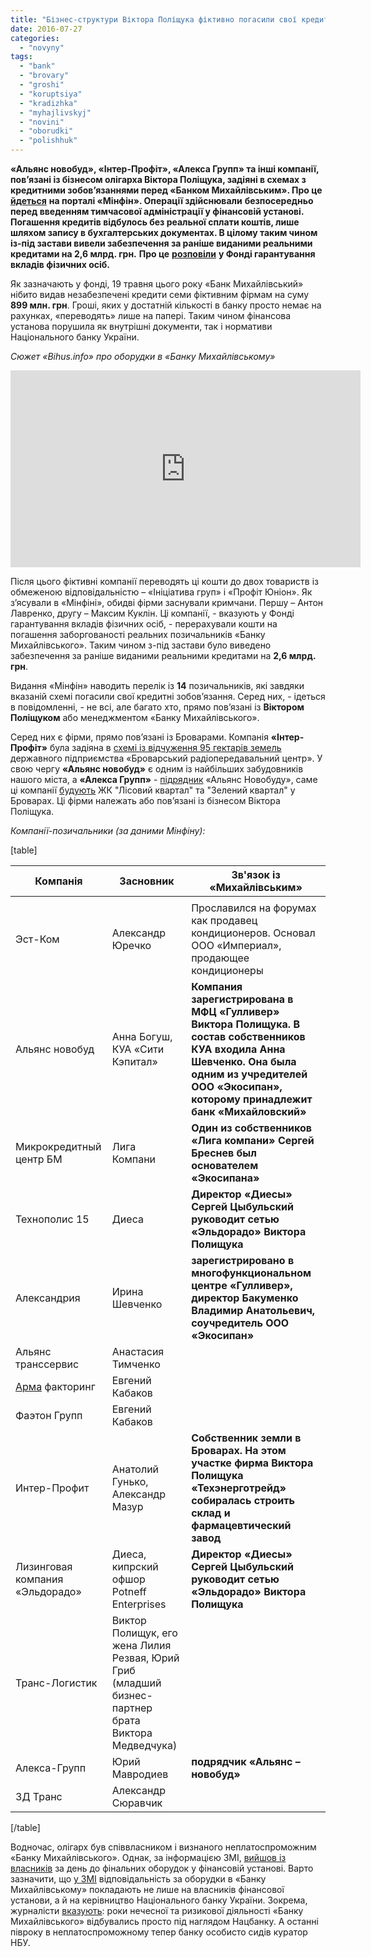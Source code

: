 ```yaml
---
title: "Бізнес-структури Віктора Поліщука фіктивно погасили свої кредитні зобов’язання, – «Мінфін»"
date: 2016-07-27
categories: 
  - "novyny"
tags: 
  - "bank"
  - "brovary"
  - "groshi"
  - "koruptsiya"
  - "kradizhka"
  - "myhajlivskyj"
  - "novini"
  - "oborudki"
  - "polishhuk"
---
```


**«Альянс новобуд», «Інтер-Профіт», «Алекса Групп» та інші компанії, пов’язані із бізнесом олігарха Віктора Поліщука, задіяні в схемах з кредитними зобов’язаннями перед «Банком Михайлівським». Про це** [**йдеться**](http://minfin.com.ua/2016/07/21/22223376/) **на порталі «Мінфін». Операції здійснювали** **безпосередньо перед введенням тимчасової адміністрації у фінансовій установі. Погашення кредитів відбулось без реальної сплати коштів, лише шляхом запису в бухгалтерських документах. В цілому таким чином із-під застави вивели забезпечення за раніше виданими реальними кредитами на 2,6 млрд. грн.** **Про це** [**розповіли**](http://www.fg.gov.ua/not-paying/liquidation/171-pat-bank-mykhaylivskyy/5053-skhemy-z-vydacheiu-ta-pohashenniam-kredytiv-u-pat-bank-mykhailivskyi-zdiisniuvalys-bez-koshtiv-a-vykliuchno-zapysamy-u-bukhhalterskykh-dokumentakh) **у Фонді гарантування вкладів фізичних осіб.**

Як зазначають у фонді, 19 травня цього року «Банк Михайлівський» нібито видав незабезпечені кредити семи фіктивним фірмам на суму **899 млн. грн**. Гроші, яких у достатній кількості в банку просто немає на рахунках, «переводять» лише на папері. Таким чином фінансова установа порушила як внутрішні документи, так і нормативи Національного банку України.

_Сюжет «Bihus.info» про оборудки в «Банку Михайлівському»_

<iframe src="https://www.youtube.com/embed/nOBirEIpX-c" width="560" height="315" frameborder="0" allowfullscreen="allowfullscreen"></iframe>

Після цього фіктивні компанії переводять ці кошти до двох товариств із обмеженою відповідальністю – «Ініціатива груп» і «Профіт Юніон». Як з’ясували в «Мінфіні», обидві фірми заснували кримчани. Першу – Антон Лавренко, другу – Максим Куклін. Ці компанії, - вказують у Фонді гарантування вкладів фізичних осіб, - перерахували кошти на погашення заборгованості реальних позичальників «Банку Михайлівського». Таким чином з-під застави було виведено забезпечення за раніше виданими реальними кредитами на **2,6 млрд. грн**.

Видання «Мінфін» наводить перелік із **14** позичальників, які завдяки вказаній схемі погасили свої кредитні зобов’язання. Серед них, - ідеться в повідомленні, - не всі, але багато хто, прямо пов’язані із **Віктором Поліщуком** або менеджментом «Банку Михайлівського».

Серед них є фірми, прямо пов’язані із Броварами. Компанія **«Інтер-Профіт»** була задіяна в [схемі із відчуження 95 гектарів земель](https://mpz.brovary.org/rik-radio-abo-zemli-groshi-dva-sudi-brovarska-tragikomediya-na-dvi-diyi/) державного підприємства «Броварський радіопередавальний центр». У свою чергу **«Альянс новобуд»** є одним із найбільших забудовників нашого міста, а **«Алекса Групп»** - [підрядник](http://l-kvartal.com.ua/ua/about/genpodryadchik/) «Альянс Новобуду», саме ці компанії [будують](http://l-kvartal.com.ua/ua/about/zastroyshchik/) ЖК "Лісовий квартал" та "Зелений квартал" у Броварах. Ці фірми належать або пов’язані із бізнесом Віктора Поліщука.

_Компанії-позичальники (за даними Мінфіну):_

\[table\]

| **Компанія** | **Засновник** | **Зв'язок із «Михайлівським»** |
| --- | --- | --- |
|  |  |  |
| Эст-Ком | Александр Юречко | Прославился на форумах как продавец кондиционеров. Основал ООО «Империал», продающее кондиционеры |
| Альянс новобуд | Анна Богуш, КУА «Сити Кэпитал» | **Компания зарегистрирована в МФЦ «Гулливер» Виктора Полищука. В состав собственников КУА входила Анна Шевченко. Она была одним из учредителей ООО «Экосипан», которому принадлежит банк «Михайловский»** |
| Микрокредитный центр БМ | Лига Компани | **Один из собственников «Лига компани» Сергей Бреснев был основателем «Экосипана»** |
| Технополис 15 | Диеса | **Директор «Диесы» Сергей Цыбульский руководит сетью «Эльдорадо» Виктора Полищука** |
| Александрия | Ирина Шевченко | **зарегистрировано в многофункциональном центре «Гулливер», директор Бакуменко Владимир Анатольевич, соучредитель ООО «Экосипан»** |
| Альянс транссервис | Анастасия Тимченко |  |
| [Арма](http://minfin.com.ua/insurance/company/arma-ic/) факторинг | Евгений Кабаков |  |
| Фаэтон Групп | Евгений Кабаков |  |
| Интер-Профит | Анатолий Гунько, Александр Мазур | **Собственник земли в Броварах. На этом участке фирма Виктора Полищука «Техэнерготрейд» собиралась строить склад и фармацевтический завод** |
| Лизинговая компания «Эльдорадо» | Диеса, кипрский офшор Potneff Enterprises | **Директор «Диесы» Сергей Цыбульский руководит сетью «Эльдорадо» Виктора Полищука** |
| Транс-Логистик | Виктор Полищук, его жена Лилия Резвая, Юрий Гриб (младший бизнес-партнер брата Виктора Медведчука) |  |
| Алекса-Групп | Юрий Мавродиев | **подрядчик «Альянс –новобуд»** |
| 3Д Транс | Александр Сюравчик |  |

\[/table\]

Водночас, олігарх був співвласником і визнаного неплатоспроможним «Банку Михайлівського». Однак, за інформацією ЗМІ, [вийшов із власників](https://www.youtube.com/watch?v=nOBirEIpX-c) за день до фінальних оборудок у фінансовій установі. Варто зазначити, що [у ЗМІ](https://www.youtube.com/watch?v=l4ZB4qN1qiQ) відповідальність за оборудки в «Банку Михайлівському» покладають не лише на власників фінансової установи, а й на керівництво Національного банку України. Зокрема, журналісти [вказують](https://www.youtube.com/watch?v=nOBirEIpX-c): роки нечесної та ризикової діяльності «Банку Михайлівського» відбувались просто під наглядом Нацбанку. А останні півроку в неплатоспроможному тепер банку особисто сидів куратор НБУ.
